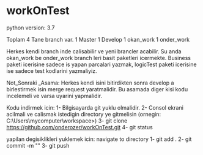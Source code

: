 # workOnTest
python version: 3.7

Toplam 4 Tane branch var.
1 Master
1 Develop
1 okan_work
1 onder_work

Herkes kendi branch inde calisabilir ve yeni brancler acabilir. Su anda okan_work be onder_work branch leri basit paketleri icermekte.
Business paketi icerisine sadece is yapan parcalari yazmak, logicTest paketi icerisine ise sadece test kodlarini yazmaliyiz.

Not_Sonraki _Asama: Herkes kendi isini bitirdikten sonra develop a birlestirmek isin merge request yaratmalidir. Bu asamada diger kisi kodu incelemeli ve varsa uyarini yapmalidir.


Kodu indirmek icin:
1- Bilgisayarda git yuklu olmalidir.
2- Consol ekrani acilmali ve calismak istedigin directory ye gitmelisin (ornegin: C:\Users\mycomputer\workspace>)
3- git clone https://github.com/onderozer/workOnTest.git <directory altinda ilgili dosyalar kopyalanacaktir>
4- git status  <hangi branch de oldugunu ve varsa deisiklikleri gosterir>

yapilan degisiklikleri yuklemek icin:
navigate to directory
1- git add .
2-  git commit -m "<commit mesaji>"
3- git push
